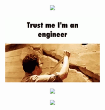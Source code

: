 <div align="center"><img src="https://user-images.githubusercontent.com/87304213/169082813-f0f65e26-75e0-494a-9326-24707739e68a.gif" /></div><br />
<div align="center"><img src="https://raw.githubusercontent.com/DickyDicky7/DickyDicky7/refs/heads/main/1.gif" /></div><br />
<div align="center"><img src="https://raw.githubusercontent.com/DickyDicky7/DickyDicky7/refs/heads/main/2.gif" /></div><br />
<div align="center"><img src="https://raw.githubusercontent.com/DickyDicky7/DickyDicky7/refs/heads/main/3.gif" /></div><br />
